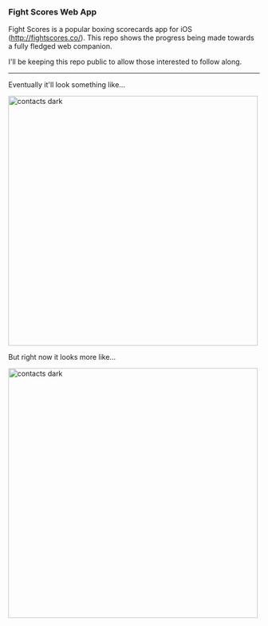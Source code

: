 ### Fight Scores Web App

Fight Scores is a popular boxing scorecards app for iOS (http://fightscores.co/). This repo shows the progress being made towards a fully fledged web companion. 

I'll be keeping this repo public to allow those interested to follow along. 

---

Eventually it'll look something like...

<img src="https://duaw26jehqd4r.cloudfront.net/items/3H0J3a0L1p2M0C0A0d2v/Scorecards.png" alt="contacts dark" width="500px"/>

But right now it looks more like...

<img src="https://duaw26jehqd4r.cloudfront.net/items/1Y3t2i1Y2W0A1a0o2x2Y/latest.png" alt="contacts dark" width="500px"/>
